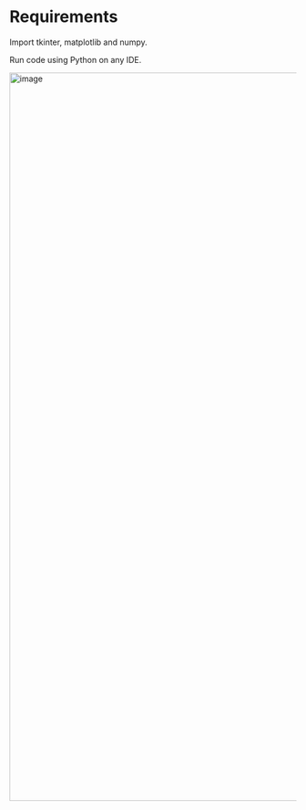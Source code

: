 # Requirements

Import tkinter, matplotlib and numpy.

Run code using Python on any IDE.

<img width="1276" alt="image" src="https://github.com/user-attachments/assets/c0ac31a8-6284-40a0-8559-1fbb48389c26">
